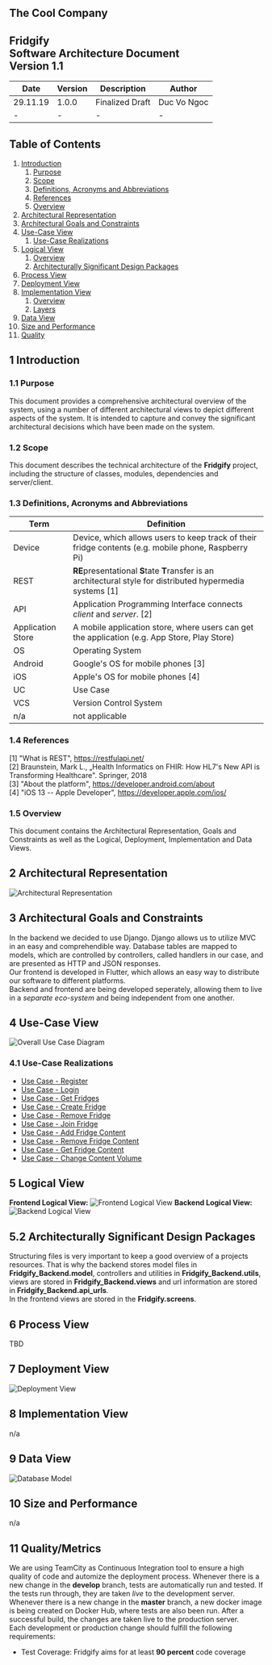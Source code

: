 ## The Cool Company 
## **Fridgify** <br/>Software Architecture Document <br/>Version 1.1

| **Date** | **Version** | **Description** | **Author** |
| -------- | ----------- | --------------- | ---------- |
| 29.11.19 | 1.0.0 | Finalized Draft | Duc Vo Ngoc |
| - | - | - | -|

## Table of Contents
1. [Introduction](#introduction)
    1. [Purpose](#purpose)
    2. [Scope](#scope)
    3. [Definitions, Acronyms and Abbreviations](#definitions-acronyms-and-abbreviations)
    4. [References](#references)
    5. [Overview](#overview)
2. [Architectural Representation](#architectural-representation)
3. [Architectural Goals and Constraints](#architectural-goals-and-constraints)
4. [Use-Case View](#use-case-view)
    1. [Use-Case Realizations](#use-case-realizations)
5. [Logical View](#logical-view)
    1. [Overview](#overview)
    2. [Architecturally Significant Design Packages](#architecturally-significant-design-packages)
6. [Process View](#process-view)
7. [Deployment View](#deployment-view)
8. [Implementation View](#implementation-view)
    1. [Overview](#overview)
    2. [Layers](#layers)
9. [Data View](#data-view)
10. [Size and Performance](#size-and-performance)
11. [Quality](#quality)

## 1 Introduction
### 1.1 Purpose
This document provides a comprehensive architectural overview of the system, using a number of different architectural views to depict different aspects of the system. It is intended to capture and convey the significant architectural decisions which have been made on the system.

### 1.2 Scope
This document describes the technical architecture of the **Fridgify** project, including the structure of classes, modules, dependencies and server/client.

### 1.3 Definitions, Acronyms and Abbreviations
| **Term** | **Definition** |
| -------- | -------------- |
| Device | Device, which allows users to keep track of their fridge contents (e.g. mobile phone, Raspberry Pi)
| REST | **RE**presentational **S**tate **T**ransfer is an architectural style for distributed hypermedia systems \[1\]
| API | Application Programming Interface connects *client* and *server*. \[2\] |
| Application Store |  A mobile application store, where users can get the application (e.g. App Store, Play Store)
| OS | Operating System
| Android | Google's OS for mobile phones \[3\] |
| iOS | Apple's OS for mobile phones \[4\] |
| UC | Use Case |
| VCS | Version Control System |
| n/a | not applicable |

### 1.4 References
\[1\] "What is REST", <https://restfulapi.net/>\
\[2\] Braunstein, Mark L., „Health Informatics on FHIR: How HL7's New
API is Transforming Healthcare". Springer, 2018\
\[3\] "About the platform", <https://developer.android.com/about>\
\[4\] "iOS 13 -- Apple Developer", <https://developer.apple.com/ios/>

### 1.5 Overview
This document contains the Architectural Representation, Goals and Constraints as well as the Logical, Deployment, Implementation and Data Views.

## 2 Architectural Representation
![Architectural Representation](./architecture.png)

## 3 Architectural Goals and Constraints
In the backend we decided to use Django. Django allows us to utilize MVC in an easy and comprehendible way. Database tables are mapped to models, which are controlled by controllers, called handlers in our case, and are presented as HTTP and JSON responses.\
Our frontend is developed in Flutter, which allows an easy way to distribute our software to different platforms.\
Backend and frontend are being developed seperately, allowing them to live in a *separate eco-system* and being independent from one another.

## 4 Use-Case View
![Overall Use Case Diagram](../management/overall_ucd.png)

### 4.1 Use-Case Realizations
* [Use Case - Register](https://github.com/DonkeyCo/Fridgify/blob/documentation/documentation/uc/authentication/register.md)
* [Use Case - Login](https://github.com/DonkeyCo/Fridgify/blob/documentation/documentation/uc/authentication/login.md)
* [Use Case - Get Fridges](https://github.com/DonkeyCo/Fridgify/blob/documentation/documentation/uc/getFridges/getFridgesUseCase.md)
* [Use Case - Create Fridge](https://github.com/DonkeyCo/Fridgify/blob/documentation/documentation/uc/createFridge/createFridgeUseCase.md)
* [Use Case - Remove Fridge](https://github.com/DonkeyCo/Fridgify/blob/documentation/documentation/uc/removeFridge/deleteFridgeUseCase.md)
* [Use Case - Join Fridge](https://github.com/DonkeyCo/Fridgify/blob/documentation/documentation/uc/joinFridge/joinFridgeUseCase.md)
* [Use Case - Add Fridge Content](https://github.com/DonkeyCo/Fridgify/blob/documentation/documentation/uc/fridgeContent/addContent/addContentUseCase.md)
* [Use Case - Remove Fridge Content](https://github.com/DonkeyCo/Fridgify/blob/documentation/documentation/uc/fridgeContent/removeContent/removeContentUseCase.md)
* [Use Case - Get Fridge Content](https://github.com/DonkeyCo/Fridgify/blob/documentation/documentation/uc/fridgeContent/getContent/getFridgeContentUseCase.md)
* [Use Case - Change Content Volume](https://github.com/DonkeyCo/Fridgify/blob/documentation/documentation/uc/fridgeContent/changeContentVolume/changeContentVolume.md)

## 5 Logical View
**Frontend Logical View:**
![Frontend Logical View](./frontend_uml_mvc.svg)
**Backend Logical View:**
![Backend Logical View](./backend_uml_mvc.svg)

## 5.2 Architecturally Significant Design Packages
Structuring files is very important to keep a good overview of a projects resources. That is why the backend stores model files in **Fridgify_Backend.model**, controllers and utilities in **Fridgify_Backend.utils**, views are stored in **Fridgify_Backend.views** and url information are stored in **Fridgify_Backend.api_urls**.\
In the frontend views are stored in the **Fridgify.screens**.

## 6 Process View
TBD

## 7 Deployment View
![Deployment View](./deployment.svg)

## 8 Implementation View
n/a

## 9 Data View
![Database Model](../database/generatedClassDiagram.png)

## 10 Size and Performance
n/a

## 11 Quality/Metrics
We are using TeamCity as Continuous Integration tool to ensure a high quality of code and automize the deployment process. Whenever there is a new change in the **develop** branch, tests are automatically run and tested. If the tests run through, they are taken *live* to the development server.\
Whenever there is a new change in the **master** branch, a new docker image is being created on Docker Hub, where tests are also been run. After a successful build, the changes are taken live to the production server.\
Each development or production change should fulfill the following requirements:
* Test Coverage: Fridgify aims for at least **90 percent** code coverage